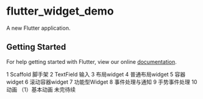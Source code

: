 # flutter_widget_demo

A new Flutter application.

## Getting Started

For help getting started with Flutter, view our online
[documentation](https://flutter.io/).


1 Scaffold 脚手架
2 TextField 输入
3 布局widget
4 普通布局widget
5 容器widget
6 滚动容器widget
7 功能型Widget
8 事件处理与通知
9 手势事件处理
10 动画 （1）基本动画
未完待续
